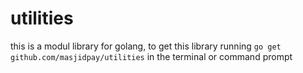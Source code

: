 # utilities

this is a modul library for golang, to get this library running ```go get github.com/masjidpay/utilities``` in the terminal or command prompt
